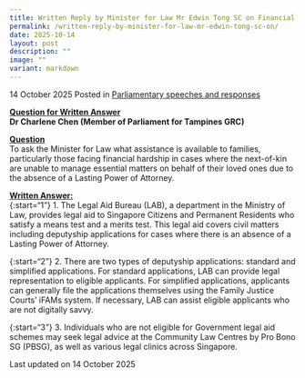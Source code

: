 ```yaml
---
title: Written Reply by Minister for Law Mr Edwin Tong SC on Financial Assistance for Next-of-Kin Without Lasting Power of Attorney
permalink: /written-reply-by-minister-for-law-mr-edwin-tong-sc-on/
date: 2025-10-14
layout: post
description: ""
image: ""
variant: markdown
---
```

14 October 2025 Posted in [Parliamentary speeches and responses](/news/parliamentary-speeches) 

<b><u>Question for Written Answer</u></b><br>
<b>Dr Charlene Chen (Member of Parliament for Tampines GRC)</b>

<b><u>Question</u></b><br>
To ask the Minister for Law what assistance is available to families, particularly those facing financial hardship in cases where the next-of-kin are unable to manage essential matters on behalf of their loved ones due to the absence of a Lasting Power of Attorney.

<b><u>Written Answer:</u></b><br>
{:start=“1”}
1.&nbsp;The Legal Aid Bureau (LAB), a department in the Ministry of Law, provides legal aid to Singapore Citizens and Permanent Residents who satisfy a means test and a merits test. This legal aid covers civil matters including deputyship applications for cases where there is an absence of a Lasting Power of Attorney.

{:start=“2”}
2.&nbsp;There are two types of deputyship applications: standard and simplified applications. For standard applications, LAB can provide legal representation to eligible applicants. For simplified applications, applicants can generally file the applications themselves using the Family Justice Courts’ iFAMs system. If necessary, LAB can assist eligible applicants who are not digitally savvy.

{:start=“3”}
3.&nbsp;Individuals who are not eligible for Government legal aid schemes may seek legal advice at the Community Law Centres by Pro Bono SG (PBSG), as well as various legal clinics across Singapore.

<p class="right-side-updated">Last updated on 14 October 2025</p>
